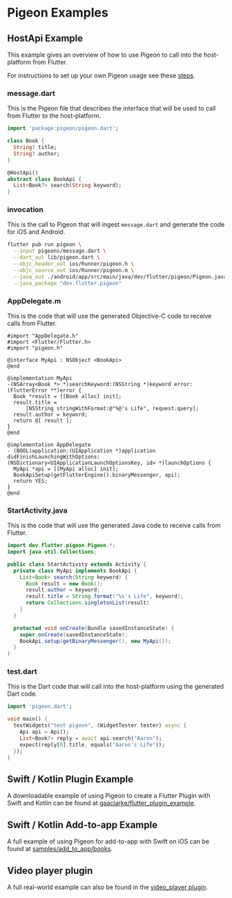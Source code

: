 # Pigeon Examples

## HostApi Example

This example gives an overview of how to use Pigeon to call into the
host-platform from Flutter.

For instructions to set up your own Pigeon usage see these [steps](https://pub.dev/packages/pigeon#usage).

### message.dart

This is the Pigeon file that describes the interface that will be used to call
from Flutter to the host-platform.

```dart
import 'package:pigeon/pigeon.dart';

class Book {
  String? title;
  String? author;
}

@HostApi()
abstract class BookApi {
  List<Book?> search(String keyword);
}
```

### invocation

This is the call to Pigeon that will ingest `message.dart` and generate the code
for iOS and Android.

```sh
flutter pub run pigeon \
  --input pigeons/message.dart \
  --dart_out lib/pigeon.dart \
  --objc_header_out ios/Runner/pigeon.h \
  --objc_source_out ios/Runner/pigeon.m \
  --java_out ./android/app/src/main/java/dev/flutter/pigeon/Pigeon.java \
  --java_package "dev.flutter.pigeon"
```

### AppDelegate.m

This is the code that will use the generated Objective-C code to receive calls
from Flutter.

```objc
#import "AppDelegate.h"
#import <Flutter/Flutter.h>
#import "pigeon.h"

@interface MyApi : NSObject <BookApi>
@end

@implementation MyApi
-(NSArray<Book *> *)searchKeyword:(NSString *)keyword error:(FlutterError **)error {
  Book *result = [[Book alloc] init];
  result.title =
      [NSString stringWithFormat:@"%@'s Life", request.query];
  result.author = keyword;
  return @[ result ];
}
@end

@implementation AppDelegate
- (BOOL)application:(UIApplication *)application 
didFinishLaunchingWithOptions:(NSDictionary<UIApplicationLaunchOptionsKey, id> *)launchOptions {
  MyApi *api = [[MyApi alloc] init];
  BookApiSetup(getFlutterEngine().binaryMessenger, api);
  return YES;
}
@end
```

### StartActivity.java

This is the code that will use the generated Java code to receive calls from Flutter.

```java
import dev.flutter.pigeon.Pigeon.*;
import java.util.Collections;

public class StartActivity extends Activity {
  private class MyApi implements BookApi {
    List<Book> search(String keyword) {
      Book result = new Book();
      result.author = keyword;
      result.title = String.format("%s's Life", keyword);
      return Collections.singletonList(result)
    }
  }

  protected void onCreate(Bundle savedInstanceState) {
    super.onCreate(savedInstanceState);
    BookApi.setup(getBinaryMessenger(), new MyApi());
  }
}
```

### test.dart

This is the Dart code that will call into the host-platform using the generated
Dart code.

```dart
import 'pigeon.dart';

void main() {
  testWidgets("test pigeon", (WidgetTester tester) async {
    Api api = Api();
    List<Book?> reply = await api.search("Aaron");
    expect(reply[0].title, equals("Aaron's Life"));
  });
}

```

## Swift / Kotlin Plugin Example

A downloadable example of using Pigeon to create a Flutter Plugin with Swift and
Kotlin can be found at
[gaaclarke/flutter_plugin_example](https://github.com/gaaclarke/pigeon_plugin_example).

## Swift / Kotlin Add-to-app Example

A full example of using Pigeon for add-to-app with Swift on iOS can be found at
[samples/add_to_app/books](https://github.com/flutter/samples/tree/master/add_to_app/books).

## Video player plugin

A full real-world example can also be found in the
[video_player plugin](https://github.com/flutter/plugins/tree/main/packages/video_player).
